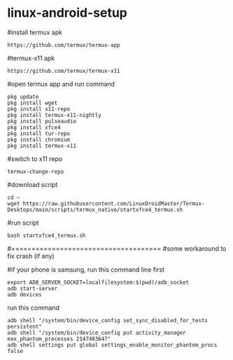 # linux-android-setup

#install termux apk 
```
https://github.com/termux/termux-app
```
#termux-x11 apk
```
https://github.com/termux/termux-x11
```

#open termux app and run command
```
pkg update
pkg install wget
pkg install x11-repo
pkg install termux-x11-nightly
pkg install pulseaudio
pkg install xfce4
pkg install tur-repo
pkg install chromium
pkg install termux-x11
```

#switch to x11 repo
```
termux-change-repo
```

#download script
```
cd ~
wget https://raw.githubusercontent.com/LinuxDroidMaster/Termux-Desktops/main/scripts/termux_native/startxfce4_termux.sh
```

#run script
```
bash startxfce4_termux.sh
```

#=====================================
#some workaround to fix crash (if any)

#if your phone is samsung, run this command line first
```
export ADB_SERVER_SOCKET=localfilesystem:$(pwd)/adb_socket
adb start-server
adb devices
```

run this command
```
adb shell "/system/bin/device_config set_sync_disabled_for_tests persistent"
adb shell "/system/bin/device_config put activity_manager max_phantom_processes 2147483647"
adb shell settings put global settings_enable_monitor_phantom_procs false
```
